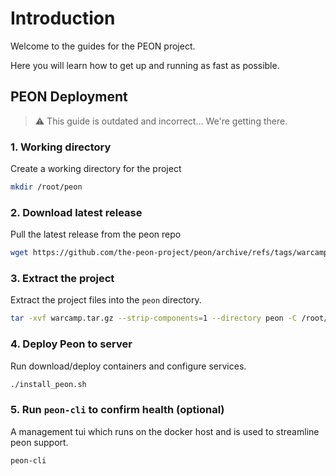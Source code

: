 # Introduction

Welcome to the guides for the PEON project.

Here you will learn how to get up and running as fast as possible.

## PEON Deployment

> :warning: This guide is outdated and incorrect... We're getting there.

### 1. Working directory

Create a working directory for the project

```bash
mkdir /root/peon
```

### 2. Download latest release

Pull the latest release from the peon repo

```bash
wget https://github.com/the-peon-project/peon/archive/refs/tags/warcamp.tar.gz
```

### 3. Extract the project

Extract the project files into the ``peon`` directory.

```bash
tar -xvf warcamp.tar.gz --strip-components=1 --directory peon -C /root/peon/.
```

### 4. Deploy Peon to server

Run download/deploy containers and configure services.

```bash
./install_peon.sh
```

### 5. Run ``peon-cli`` to confirm health (optional)

A management tui which runs on the docker host and is used to streamline peon support.

```bash
peon-cli
```

